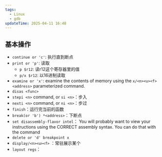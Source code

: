 ```yaml
---
tags:
  - Linux
  - gdb
updateTime: 2025-04-11 16:48
---
```

## 基本操作  
- `continue or 'c'`: 执行直到断点  
- `print or 'p'`: 读取  
	- `p $r12`: 读r12这个寄存器里的值  
	- `p/x $r12`: 以16进制读取
- `examine or 'x'`: examine the contents of memory using the `x/<n><u><f> <address>` parameterized command.
- `disas <func>`
- `stepi <n>` command, or `si <n>`：步入
- `nexti <n>` command, or `ni <n>`：步过  
- `finish`：运行完当前的函数  
- `break(or 'b') *<address>`：下断点  
- `set disassembly-flavor intel`： You will probably want to view your instructions using the CORRECT assembly syntax. You can do that with the command  
- `delete or 'd' breakpoint x`
- `display/<n><u><f>` ：常驻展示某个
- `layout regs`：